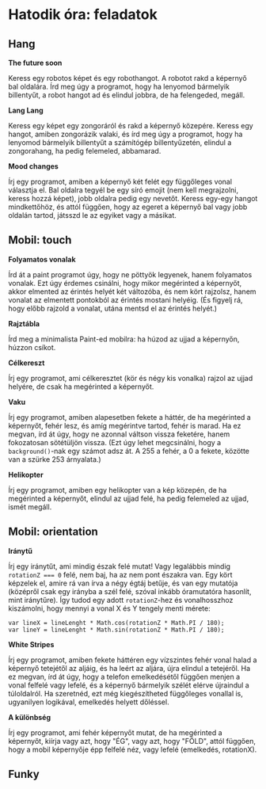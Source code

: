 # Hatodik óra: feladatok

## Hang

__The future soon__

Keress egy robotos képet és egy robothangot. A robotot rakd a képernyő bal oldalára. Írd meg úgy a programot, hogy ha lenyomod bármelyik billentyűt, a robot hangot ad és elindul jobbra, de ha felengeded, megáll.

__Lang Lang__

Keress egy képet egy zongoráról és rakd a képernyő közepére. Keress egy hangot, amiben zongorázik valaki, és írd meg úgy a programot, hogy ha lenyomod bármelyik billentyűt a számítógép billentyűzetén, elindul a zongorahang, ha pedig felemeled, abbamarad.

__Mood changes__

Írj egy programot, amiben a képernyő két felét egy függőleges vonal választja el. Bal oldalra tegyél be egy síró emojit (nem kell megrajzolni, keress hozzá képet), jobb oldalra pedig egy nevetőt. Keress egy-egy hangot mindkettőhöz, és attól függően, hogy az egeret a képernyő bal vagy jobb oldalán tartod, játsszd le az egyiket vagy a másikat.

## Mobil: touch

__Folyamatos vonalak__

Írd át a paint programot úgy, hogy ne pöttyök legyenek, hanem folyamatos vonalak. Ezt úgy érdemes csinálni, hogy mikor megérinted a képernyőt, akkor elmented az érintés helyét két változóba, és nem kört rajzolsz, hanem vonalat az elmentett pontokból az érintés mostani helyéig. (És figyelj rá, hogy előbb rajzold a vonalat, utána mentsd el az érintés helyét.)

__Rajztábla__

Írd meg a minimalista Paint-ed mobilra: ha húzod az ujjad a képernyőn, húzzon csíkot.

__Célkereszt__

Írj egy programot, ami célkeresztet (kör és négy kis vonalka) rajzol az ujjad helyére, de csak ha megérinted a képernyőt.

__Vaku__

Írj egy programot, amiben alapesetben fekete a háttér, de ha megérinted a képernyőt, fehér lesz, és amíg megérintve tartod, fehér is marad. Ha ez megvan, írd át úgy, hogy ne azonnal váltson vissza feketére, hanem fokozatosan sötétüljön vissza. (Ezt úgy lehet megcsinálni, hogy a `background()`-nak egy számot adsz át. A 255 a fehér, a 0 a fekete, közötte van a szürke 253 árnyalata.)

__Helikopter__

Írj egy programot, amiben egy helikopter van a kép közepén, de ha megérinted a képernyőt, elindul az ujjad felé, ha pedig felemeled az ujjad, ismét megáll.

## Mobil: orientation

__Iránytű__

Írj egy iránytűt, ami mindig észak felé mutat! Vagy legalábbis mindig `rotationZ === 0` felé, nem baj, ha az nem pont északra van. Egy kört képzelek el, amire rá van írva a négy égtáj betűje, és van egy mutatója (középről csak egy irányba a szél felé, szóval inkább óramutatóra hasonlít, mint iránytűre). Így tudod egy adott `rotationZ`-hez és vonalhosszhoz kiszámolni, hogy mennyi a vonal X és Y tengely menti mérete:

```
var lineX = lineLenght * Math.cos(rotationZ * Math.PI / 180);
var lineY = lineLenght * Math.sin(rotationZ * Math.PI / 180);
```

__White Stripes__

Írj egy programot, amiben fekete háttéren egy vízszintes fehér vonal halad a képernyő tetejétől az aljáig, és ha leért az aljára, újra elindul a tetejéről. Ha ez megvan, írd át úgy, hogy a telefon emelkedésétől függően menjen a vonal felfelé vagy lefelé, és a képernyő bármelyik szélét elérve újraindul a túloldalról. Ha szeretnéd, ezt még kiegészítheted függőleges vonallal is, ugyanilyen logikával, emelkedés helyett dőléssel.

__A különbség__

Írj egy programot, ami fehér képernyőt mutat, de ha megérinted a képernyőt, kiírja vagy azt, hogy "ÉG", vagy azt, hogy "FÖLD", attól függően, hogy a mobil képernyője épp felfelé néz, vagy lefelé (emelkedés, rotationX).

## Funky

